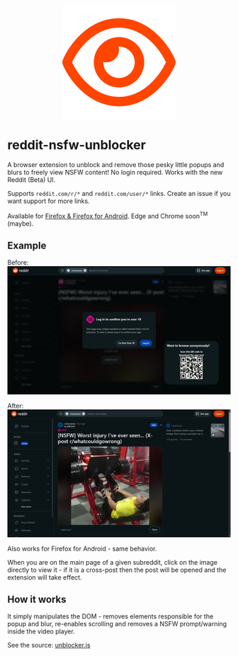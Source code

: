 <p align="center">
  <img src="assets/icon256.png" alt="icon"/>
</p>

# reddit-nsfw-unblocker

A browser extension to unblock and remove those pesky little popups and blurs to freely view NSFW content! No login required. Works with the new Reddit (Beta) UI.

Supports `reddit.com/r/*` and `reddit.com/user/*` links. Create an issue if you want support for more links.

Available for [Firefox & Firefox for Android](https://addons.mozilla.org/de/firefox/addon/reddit-nsfw-unblocker/). Edge and Chrome soon<sup>TM</sup> (maybe).

## Example

Before:
![before](assets/before.JPG)

After:
![after](assets/after.JPG)

Also works for Firefox for Android - same behavior.

When you are on the main page of a given subreddit, click on the image directly to view it - if it is a cross-post then the post will be opened and the extension will take effect.

## How it works

It simply manipulates the DOM - removes elements responsible for the popup and blur, re-enables scrolling and removes a NSFW prompt/warning inside the video player.

See the source: [unblocker.js](src/js/unblocker.js)
